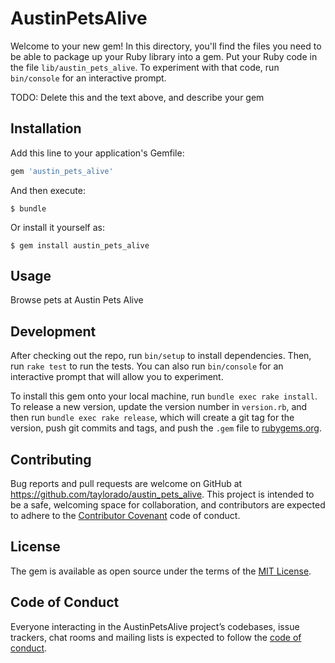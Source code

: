 # AustinPetsAlive 

Welcome to your new gem! In this directory, you'll find the files you need to be able to package up your Ruby library into a gem. Put your Ruby code in the file `lib/austin_pets_alive`. To experiment with that code, run `bin/console` for an interactive prompt.

TODO: Delete this and the text above, and describe your gem

## Installation

Add this line to your application's Gemfile:

```ruby
gem 'austin_pets_alive'
```

And then execute:

    $ bundle

Or install it yourself as:

    $ gem install austin_pets_alive

## Usage

Browse pets at Austin Pets Alive

## Development

After checking out the repo, run `bin/setup` to install dependencies. Then, run `rake test` to run the tests. You can also run `bin/console` for an interactive prompt that will allow you to experiment.

To install this gem onto your local machine, run `bundle exec rake install`. To release a new version, update the version number in `version.rb`, and then run `bundle exec rake release`, which will create a git tag for the version, push git commits and tags, and push the `.gem` file to [rubygems.org](https://rubygems.org).

## Contributing

Bug reports and pull requests are welcome on GitHub at https://github.com/taylorado/austin_pets_alive. This project is intended to be a safe, welcoming space for collaboration, and contributors are expected to adhere to the [Contributor Covenant](http://contributor-covenant.org) code of conduct.

## License

The gem is available as open source under the terms of the [MIT License](https://opensource.org/licenses/MIT).

## Code of Conduct

Everyone interacting in the AustinPetsAlive project’s codebases, issue trackers, chat rooms and mailing lists is expected to follow the [code of conduct](https://github.com/taylorado/austin_pets_alive/blob/master/CODE_OF_CONDUCT.md).
